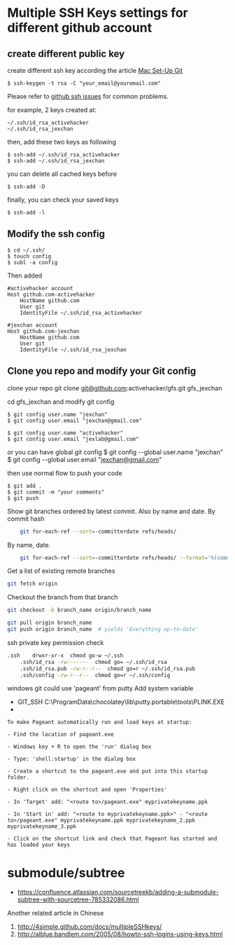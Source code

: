 Multiple SSH Keys settings for different github account
=================================================================


create different public key
---------------------------------

create different ssh key according the article [Mac Set-Up Git](http://help.github.com/mac-set-up-git/)

	$ ssh-keygen -t rsa -C "your_email@youremail.com"

Please refer to [github ssh issues](http://help.github.com/ssh-issues/) for common problems.

for example, 2 keys created at:

	~/.ssh/id_rsa_activehacker
	~/.ssh/id_rsa_jexchan

then, add these two keys as following

	$ ssh-add ~/.ssh/id_rsa_activehacker
	$ ssh-add ~/.ssh/id_rsa_jexchan

you can delete all cached keys before

	$ ssh-add -D

finally, you can check your saved keys

	$ ssh-add -l


Modify the ssh config
---------------------------------

	$ cd ~/.ssh/
	$ touch config
	$ subl -a config

Then added

	#activehacker account
	Host github.com-activehacker
		HostName github.com
		User git
		IdentityFile ~/.ssh/id_rsa_activehacker

	#jexchan account
	Host github.com-jexchan
		HostName github.com
		User git
		IdentityFile ~/.ssh/id_rsa_jexchan


Clone you repo and modify your Git config
---------------------------------------------

clone your repo
	git clone git@github.com:activehacker/gfs.git gfs_jexchan

cd gfs_jexchan and modify git config

	$ git config user.name "jexchan"
	$ git config user.email "jexchan@gmail.com" 
 
	$ git config user.name "activehacker"
	$ git config user.email "jexlab@gmail.com" 

or you can have global git config
	$ git config --global user.name "jexchan"
	$ git config --global user.email "jexchan@gmail.com"


then use normal flow to push your code

	$ git add .
	$ git commit -m "your comments"
	$ git push



Show git branches ordered by latest commit. Also by name and date.
By commit hash
``` bash
	git for-each-ref --sort=-committerdate refs/heads/
```

By name, date.
``` bash
	git for-each-ref --sort=-committerdate refs/heads/ --format='%(committerdate:short) %(authorname) %(refname:short)'
```
Get a list of existing remote branches
``` bash
git fetch origin
```

Checkout the branch from that branch
``` bash
git checkout -b branch_name origin/branch_name

git pull origin branch_name
git push origin branch_name  # yields 'Everything up-to-date'
```

ssh private key permission check
``` bash
.ssh	drwxr-xr-x	chmod go-w ~/.ssh
	.ssh/id_rsa	-rw-------	chmod go= ~/.ssh/id_rsa
	.ssh/id_rsa.pub	-rw-r--r--	chmod go=r ~/.ssh/id_rsa.pub
	.ssh/config	-rw-r--r--	chmod go=r ~/.ssh/config
```


windows git could use 'pageant' from putty
Add system variable
- GIT_SSH C:\ProgramData\chocolatey\lib\putty.portable\tools\PLINK.EXE
- 
```
To make Pageant automatically run and load keys at startup:

- Find the location of pageant.exe

- Windows key + R to open the 'run' dialog box

- Type: 'shell:startup' in the dialog box

- Create a shortcut to the pageant.exe and put into this startup folder.

- Right click on the shortcut and open 'Properties'

- In 'Target' add: "<route to>/pageant.exe" myprivatekeyname.ppk

- In 'Start in' add: "<route to myprivatekeyname.ppk>" - "<route to>/pageant.exe" myprivatekeyname.ppk myprivatekeyname_2.ppk myprivatekeyname_3.ppk

- Click on the shortcut link and check that Pageant has started and has loaded your keys
```

# submodule/subtree
- https://confluence.atlassian.com/sourcetreekb/adding-a-submodule-subtree-with-sourcetree-785332086.html


Another related article in Chinese

1. http://4simple.github.com/docs/multipleSSHkeys/
2. http://alblue.bandlem.com/2005/08/howto-ssh-logins-using-keys.html
